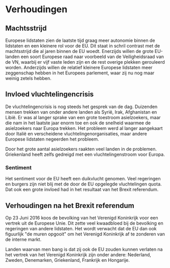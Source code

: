 # Verhoudingen

## Machtsstrijd
Europese lidstaten zien de laatste tijd graag meer autonomie binnen de lidstaten en een kleinere rol voor de EU. Dit staat in schril contrast met de machtsstrijd die al jaren binnen de EU woedt. Enerzijds willen de grote EU-landen een soort Europese raad naar voorbeeld van de Veiligheidsraad van de VN, waarbij er vijf vaste leden zijn en de rest overige plekken gerouleerd worden. Anderzijds willen de relatief kleinere Europese lidstaten meer zeggenschap hebben in het Europees parlement, waar zij nu nog maar weinig zetels hebben.

## Invloed vluchtelingencrisis
De vluchtelingencrisis is nog steeds het gesprek van de dag. Duizenden mensen trekken van onder andere landen als Syrië, Irak, Afghanistan en Libië. Er was al langer sprake van een grote toestroom asielzoekers, maar die nam in het laatste jaar enorm toe en ook de snelheid waarmee de asielzoekers naar Europa trekken. Het probleem werd al langer aangekaart door Italië en verscheidene vluchtelingenorganisaties, maar andere Europese lidstaten negeerden het probleem.

Door het grote aantal asielzoekers raakten veel landen in de problemen. Griekenland heeft zelfs gedreigd met een vluchtelingenstroom voor Europa.

### Sentiment
Het sentiment voor de EU heeft een duikvlucht genomen. Veel regeringen en burgers zijn niet blij met de door de EU opgelegde vluchtelingen quota. Dat ook een grote invloed had in het resultaat van het Brexit referendum.

## Verhoudingen na het Brexit referendum
Op 23 Juni 2016 koos de bevolking van het Verenigd Koninkrijk voor een vertrek uit de Europese Unie. Dit zette veel kwaadbloed bij de bevolking en regeringen van andere lidstaten. Het wordt verwacht dat de EU dan ook  figuurlijk "de muren opgooit" om het Verenigd Koninkrijk af te zonderen van de interne markt.

Landen waarvan men bang is dat zij ook de EU zouden kunnen verlaten na het vertrek van het Verenigd Koninkrijk zijn onder andere: Nederland, Zweden, Denemarken, Griekenland, Frankrijk en Hongarije.

